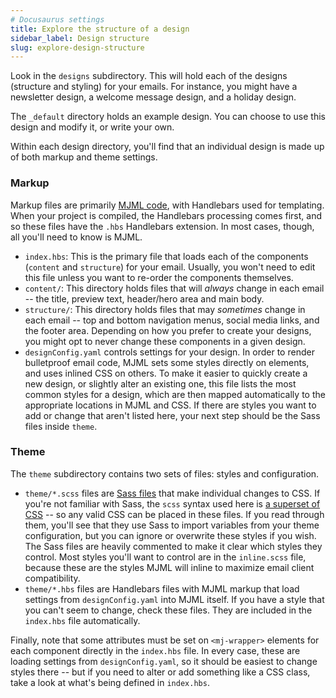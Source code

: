 ```yaml
---
# Docusaurus settings
title: Explore the structure of a design
sidebar_label: Design structure
slug: explore-design-structure
---
```


Look in the `designs` subdirectory. This will hold each of the designs
(structure and styling) for your emails. For instance, you might have a
newsletter design, a welcome message design, and a holiday design.

The `_default` directory holds an example design. You can choose to use this
design and modify it, or write your own.

Within each design directory, you'll find that an individual design is made up
of both markup and theme settings.

### Markup

Markup files are primarily
[MJML code](https://documentation.mjml.io/#components), with Handlebars used for
templating. When your project is compiled, the Handlebars processing comes
first, and so these files have the `.hbs` Handlebars extension. In most cases,
though, all you'll need to know is MJML.

- `index.hbs`: This is the primary file that loads each of the components
  (`content` and `structure`) for your email. Usually, you won't need to edit
  this file unless you want to re-order the components themselves.
- `content/`: This directory holds files that will _always_ change in each email
  -- the title, preview text, header/hero area and main body.
- `structure/`: This directory holds files that may _sometimes_ change in each
  email -- top and bottom navigation menus, social media links, and the footer
  area. Depending on how you prefer to create your designs, you might opt to
  never change these components in a given design.
- `designConfig.yaml` controls settings for your design. In order to render
  bulletproof email code, MJML sets some styles directly on elements, and uses
  inlined CSS on others. To make it easier to quickly create a new design, or
  slightly alter an existing one, this file lists the most common styles for a
  design, which are then mapped automatically to the appropriate locations in
  MJML and CSS. If there are styles you want to add or change that aren't listed
  here, your next step should be the Sass files inside `theme`.

### Theme

The `theme` subdirectory contains two sets of files: styles and configuration.

- `theme/*.scss` files are [Sass files](https://sass-lang.com/guide) that make
  individual changes to CSS. If you're not familiar with Sass, the `scss` syntax
  used here is
  [a superset of CSS](https://sass-lang.com/documentation/syntax#scss) -- so any
  valid CSS can be placed in these files. If you read through them, you'll see
  that they use Sass to import variables from your theme configuration, but you can ignore or overwrite these styles if you wish. The Sass files are heavily commented to make it clear which styles they control. Most styles you'll want
  to control are in the `inline.scss` file, because these are the styles MJML
  will inline to maximize email client compatibility.
- `theme/*.hbs` files are Handlebars files with MJML markup that load settings
  from `designConfig.yaml` into MJML itself. If you have a style that you can't
  seem to change, check these files. They are included in the `index.hbs` file
  automatically.

Finally, note that some attributes must be set on `<mj-wrapper>` elements for
each component directly in the `index.hbs` file. In every case, these are
loading settings from `designConfig.yaml`, so it should be easiest to change
styles there -- but if you need to alter or add something like a CSS class, take
a look at what's being defined in `index.hbs`.
